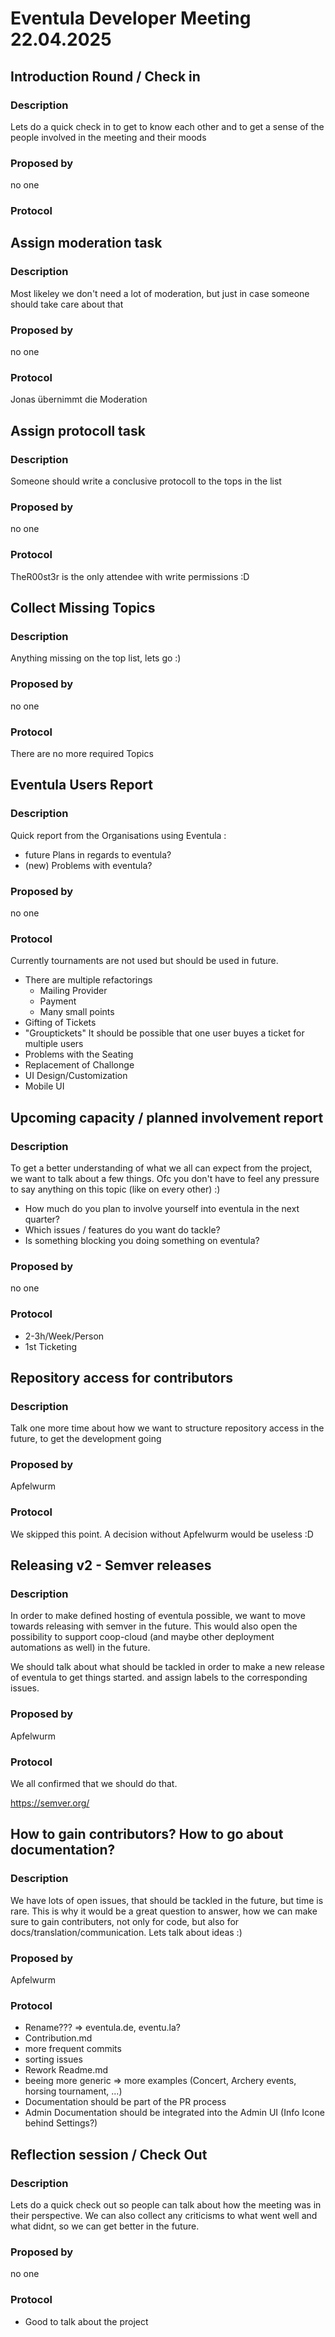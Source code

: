 # Eventula Developer Meeting 22.04.2025

## Introduction Round / Check in

### Description

Lets do a quick check in to get to know each other and to get a sense of the people involved in the meeting and their moods

### Proposed by

no one

### Protocol



## Assign moderation task

### Description

Most likeley we don't need a lot of moderation, but just in case someone should take care about that

### Proposed by

no one

### Protocol

Jonas übernimmt die Moderation

## Assign protocoll task


### Description

Someone should write a conclusive protocoll to the tops in the list

### Proposed by

no one

### Protocol

TheR00st3r is the only attendee with write permissions :D

## Collect Missing Topics


### Description

Anything missing on the top list, lets go :)

### Proposed by

no one

### Protocol

There are no more required Topics

## Eventula Users Report

### Description

Quick report from the Organisations using Eventula :

- future Plans in regards to eventula?
- (new) Problems with eventula?


### Proposed by

no one

### Protocol

Currently tournaments are not used but should be used in future.

- There are multiple refactorings
  - Mailing Provider
  - Payment
  - Many small points
- Gifting of Tickets
- "Grouptickets" It should be possible that one user buyes a ticket for multiple users
- Problems with the Seating
- Replacement of Challonge
- UI Design/Customization
- Mobile UI

## Upcoming capacity / planned involvement report

### Description

To get a better understanding of what we all can expect from the project, we want to talk about a few things. Ofc you don't have to feel any pressure to say anything on this topic (like on every other) :)

- How much do you plan to involve yourself into eventula in the next quarter?
- Which issues / features do you want do tackle?
- Is something blocking you doing something on eventula?

### Proposed by

no one

### Protocol

- 2-3h/Week/Person
- 1st Ticketing 

<!-- INSERT NEW TOPICS HERE -->
<!-- Template for tops -->
<!--
## 

### Description

### Proposed by

### Protocol

-->

## Repository access for contributors

### Description

Talk one more time about how we want to structure repository access in the future, to get the development going

### Proposed by

Apfelwurm

### Protocol

We skipped this point. A decision without Apfelwurm would be useless :D


## Releasing v2 - Semver releases

### Description

In order to make defined hosting of eventula possible, we want to move towards releasing with semver in the future. This would also open the possibility to support coop-cloud (and maybe other deployment automations as well) in the future.

We should talk about what should be tackled in order to make a new release of eventula to get things started. and assign labels to the corresponding issues.

### Proposed by

Apfelwurm

### Protocol

We all confirmed that we should do that.

https://semver.org/

## How to gain contributors? How to go about documentation?

### Description

We have lots of open issues, that should be tackled in the future, but time is rare.
This is why it would be a great question to answer, how we can make sure to gain contributers, not only for code, but also for docs/translation/communication.
Lets talk about ideas :)

### Proposed by

Apfelwurm

### Protocol

- Rename??? => eventula.de, eventu.la?
- Contribution.md
- more frequent commits
- sorting issues
- Rework Readme.md 
- beeing more generic => more examples (Concert, Archery events, horsing tournament, ...)
- Documentation should be part of the PR process
- Admin Documentation should be integrated into the Admin UI (Info Icone behind Settings?) 

## Reflection session / Check Out

### Description

Lets do a quick check out so people can talk about how the meeting was in their perspective. We can also collect any criticisms to what went well and what didnt, so we can get better in the future.

### Proposed by

no one

### Protocol

- Good to talk about the project